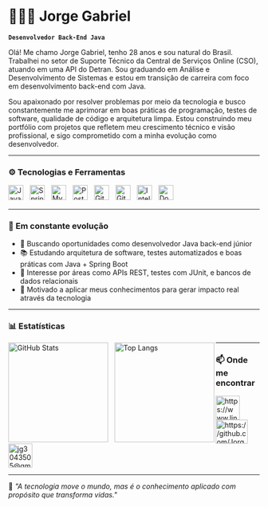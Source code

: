 # 👨🏻‍💻 Jorge Gabriel

**`Desenvolvedor Back-End Java`**

Olá! Me chamo Jorge Gabriel, tenho 28 anos e sou natural do Brasil. Trabalhei no setor de Suporte Técnico da Central de Serviços Online (CSO), atuando em uma API do Detran. Sou graduando em Análise e Desenvolvimento de Sistemas e estou em transição de carreira com foco em desenvolvimento back-end com Java.  

Sou apaixonado por resolver problemas por meio da tecnologia e busco constantemente me aprimorar em boas práticas de programação, testes de software, qualidade de código e arquitetura limpa. Estou construindo meu portfólio com projetos que refletem meu crescimento técnico e visão profissional, e sigo comprometido com a minha evolução como desenvolvedor.

---

### ⚙️ Tecnologias e Ferramentas

<img 
    align="left" 
    alt="Java"
    title="Java" 
    width="30px" 
    style="padding-right: 10px;" 
    src="https://cdn.jsdelivr.net/gh/devicons/devicon@latest/icons/java/java-original.svg" 
/>
<img 
    align="left" 
    alt="Spring Boot"
    title="Spring Boot" 
    width="30px" 
    style="padding-right: 10px;" 
    src="https://cdn.jsdelivr.net/gh/devicons/devicon@latest/icons/spring/spring-original.svg" 
/>
<img 
    align="left" 
    alt="MySQL"
    title="MySQL" 
    width="30px" 
    style="padding-right: 10px;" 
    src="https://cdn.jsdelivr.net/gh/devicons/devicon@latest/icons/mysql/mysql-original.svg" 
/>
<img 
    align="left" 
    alt="PostgreSQL"
    title="PostgreSQL" 
    width="30px" 
    style="padding-right: 10px;" 
    src="https://cdn.jsdelivr.net/gh/devicons/devicon@latest/icons/postgresql/postgresql-original.svg" 
/>
<img 
    align="left" 
    alt="Git" 
    title="Git"
    width="30px" 
    style="padding-right: 10px;" 
    src="https://cdn.jsdelivr.net/gh/devicons/devicon@latest/icons/git/git-original.svg" 
/>
<img 
    align="left" 
    alt="GitHub"
    title="GitHub"
    width="30px"
    style="padding-right: 10px;"
    src="https://cdn.jsdelivr.net/gh/devicons/devicon@latest/icons/github/github-original.svg"
/>
<img 
    align="left" 
    alt="IntelliJ"
    title="IntelliJ IDEA"
    width="30px"
    style="padding-right: 10px;"
    src="https://cdn.jsdelivr.net/gh/devicons/devicon@latest/icons/intellij/intellij-original.svg"
/>
<img 
    align="left" 
    alt="Docker"
    title="Docker"
    width="30px"
    style="padding-right: 10px;"
    src="https://cdn.jsdelivr.net/gh/devicons/devicon@latest/icons/docker/docker-original.svg"
/>

<br/>
<br/>

---

### 🚀 Em constante evolução

- 🎯 Buscando oportunidades como desenvolvedor Java back-end júnior  
- 📚 Estudando arquitetura de software, testes automatizados e boas práticas com Java + Spring Boot  
- 💼 Interesse por áreas como APIs REST, testes com JUnit, e bancos de dados relacionais  
- 🌱 Motivado a aplicar meus conhecimentos para gerar impacto real através da tecnologia  

---

### 📊 Estatísticas

<p>
  <img 
    align="left" 
    alt="GitHub Stats" 
    height="200" 
    style="padding-right: 10px;" 
    src="https://github-readme-stats.vercel.app/api?username=Jorge-Gabriel97&show_icons=true&theme=tokyonight&include_all_commits=true&locale=pt-br" 
  />

<img 
      align="left" 
      alt="Top Langs" 
      height="200" 
      src="https://github-readme-stats.vercel.app/api/top-langs/?Jorge-Gabriel97-github&theme=tokyonight&layout=compact&custom_title=Tecnologias&langs_count=8" 
  />
</p>

---

### 📫 Onde me encontrar

<img width="48" height="48" src="https://img.icons8.com/fluency/48/linkedin.png" alt="https://www.linkedin.com/in/jorge-gabriel-579605228"/>
<img width="64" height="48" src="https://img.icons8.com/sf-black-filled/64/github.png" alt="https://github.com/Jorge-Gabriel97"/>
<img width="48" height="48" src="https://img.icons8.com/color/48/gmail-new.png" alt="jg3043505@gmail.com"/>

---


🧠 *"A tecnologia move o mundo, mas é o conhecimento aplicado com propósito que transforma vidas."*
